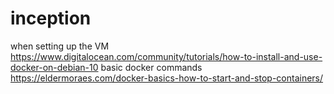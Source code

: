 # inception
when setting up the VM 
https://www.digitalocean.com/community/tutorials/how-to-install-and-use-docker-on-debian-10
basic docker commands
https://eldermoraes.com/docker-basics-how-to-start-and-stop-containers/
